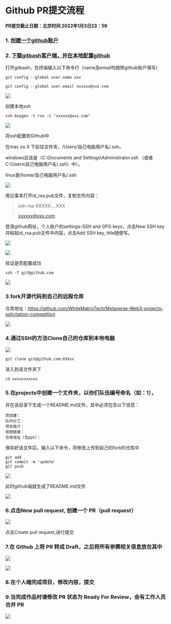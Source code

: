 # Github PR提交流程 #

<strong>PR提交截止日期：北京时间 2022年1月3日23：59</strong>

### 1. [创建一个github账户](https://github.com/)

### 2. [下载gitbash客户端，并在本地配置github](https://gitforwindows.org/)

   打开gitbash，在终端输入以下命令行（name及email均按照github账户填写）

    git config --global user.name xxx
       
    git config --global user.email xxxxxx@xxx.com

 ![](https://chainide-forum-img.s3.ap-northeast-1.amazonaws.com/8201.png)

   创建本地ssh

    ssh-keygen -t rsa -C "xxxxxx@xxx.com" 
 ![](https://chainide-forum-img.s3.ap-northeast-1.amazonaws.com/8266.png)

   将ssh配置到Github中

   在mac os X 下前往文件夹，/Users/自己电脑用户名/.ssh。

   windows应该是（C:\Documents and Settings\Administrator\.ssh （或者 C:\Users\自己电脑用户名\\.ssh）中）。

   linux是/home/自己电脑用户名/.ssh


 ![](https://chainide-forum-img.s3.ap-northeast-1.amazonaws.com/8203.png)

   用记事本打开id_rsa.pub文件，复制文件内容：
> ssh-rsa XXXXX....XXX
>
>  xxxxxx@xxx.com

   登录github网址，个人账户的settings-SSH and GPG keys，点击New SSH key并粘贴id_rsa.pub文件中内容，点击Add SSH key, title随便写。

   ![](https://chainide-forum-img.s3.ap-northeast-1.amazonaws.com/8204.png)

   ![](https://chainide-forum-img.s3.ap-northeast-1.amazonaws.com/8205.png)

   验证是否配置成功

    ssh -T git@github.com

![](https://chainide-forum-img.s3.ap-northeast-1.amazonaws.com/8207.png)

### 3.fork开源代码到自己的远程仓库

仓库地址：https://github.com/WhiteMatrixTech/Metaverse-Web3-projects-solicitation-competition

  ![](https://chainide-forum-img.s3.ap-northeast-1.amazonaws.com/8208.png)



### 4.通过SSH的方法Clone自己的仓库到本地电脑

  ![](https://chainide-forum-img.s3.ap-northeast-1.amazonaws.com/8209.png)

    git clone git@github.com:XXXxx

进入到该文件夹下

``` 
cd xxxxxxxxxxx
```

### 5.在projects中创建一个文件夹，以你们队伍编号命名（如：1），

并在该目录下生成一个README.md文件，其中必须包含以下信息：

```
项目建：
队内分工：
项目简介：
视频链接：
仓库地址（含ppt）：
```

保存好该文件后，输入以下命令，将修改上传到自己的fork的仓库中

```
git add .
git commit -m 'update'
git push
```



![](https://chainide-forum-img.s3.ap-northeast-1.amazonaws.com/8233.png)

  此时github端就生成了README.md文件

![](https://chainide-forum-img.s3.ap-northeast-1.amazonaws.com/8239.png)

### 6.点击New pull request, 创建一个 PR（pull request）

![](https://chainide-forum-img.s3.ap-northeast-1.amazonaws.com/8213.png)

点击Create pull request,进行提交

### 7.在 Github 上将 PR 转成 Draft，之后将所有参赛相关信息放在其中

![](https://chainide-forum-img.s3.ap-northeast-1.amazonaws.com/8236.png)





![](https://chainide-forum-img.s3.ap-northeast-1.amazonaws.com/8237.png)

### 8.在个人端完成项目，修改内容，提交

### 9.当完成作品时请修改 PR 状态为 Ready For Review，会有工作人员合并 PR
![](https://chainide-forum-img.s3.ap-northeast-1.amazonaws.com/8238.png)
